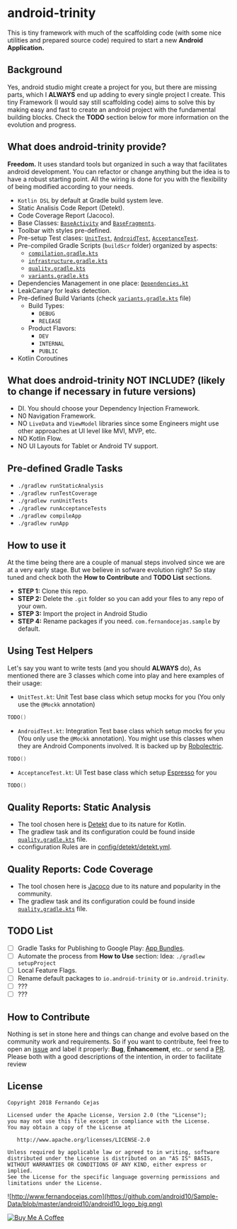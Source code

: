# android-trinity
This is tiny framework with much of the scaffolding code (with some nice utilities and prepared source code) required to start a new **Android Application.** 

## Background

Yes, android studio might create a project for you, but there are missing parts, which I **ALWAYS** end up adding to every single project I create. This tiny Framework (I would say still scaffolding code) aims to solve this by making easy and fast to create an android project with the fundamental building blocks. Check the **TODO** section below for more information on the evolution and progress. 

## What does android-trinity provide?

**Freedom.** It uses standard tools but organized in such a way that facilitates android development. You can refactor or change anything but the idea is to have a robust starting point. All the wiring is done for you with the flexibility of being modified according to your needs.   

 - `Kotlin DSL` by default at Gradle build system leve.
 - Static Analisis Code Report (Detekt).
 - Code Coverage Report (Jacoco).
 - Base Classes: [`BaseActivity`](https://github.com/android10/android-trinity/blob/main/app/src/main/kotlin/com/fernandocejas/sample/core/platform/BaseActivity.kt) and [`BaseFragments`](https://github.com/android10/android-trinity/blob/main/app/src/main/kotlin/com/fernandocejas/sample/core/platform/BaseFragment.kt).
 - Toolbar with styles pre-defined.
 - Pre-setup Test clases: [`UnitTest`](https://github.com/android10/android-trinity/blob/main/app/src/test/kotlin/com/fernandocejas/sample/UnitTest.kt), [`AndroidTest`](https://github.com/android10/android-trinity/blob/main/app/src/test/kotlin/com/fernandocejas/sample/AndroidTest.kt), [`AcceptanceTest`](https://github.com/android10/android-trinity/blob/main/app/src/androidTest/kotlin/com/fernandocejas/sample/AcceptanceTest.kt).
 - Pre-compiled Gradle Scripts (`buildScr` folder) organized by aspects:
    - [`compilation.gradle.kts`](https://github.com/android10/android-trinity/blob/main/buildSrc/src/main/kotlin/scripts/compilation.gradle.kts)
    - [`infrastructure.gradle.kts`](https://github.com/android10/android-trinity/blob/main/buildSrc/src/main/kotlin/scripts/infrastructure.gradle.kts)
    - [`quality.gradle.kts`](https://github.com/android10/android-trinity/blob/main/buildSrc/src/main/kotlin/scripts/quality.gradle.kts)
    - [`variants.gradle.kts`](https://github.com/android10/android-trinity/blob/main/buildSrc/src/main/kotlin/scripts/variants.gradle.kts)
 - Dependencies Management in one place: [`Dependencies.kt`](https://github.com/android10/android-trinity/blob/main/buildSrc/src/main/kotlin/Dependencies.kt)
 - LeakCanary for leaks detection.
 - Pre-defined Build Variants (check [`variants.gradle.kts`](https://github.com/android10/android-trinity/blob/main/buildSrc/src/main/kotlin/scripts/variants.gradle.kts) file)
    - Build Types:
        - `DEBUG`
        - `RELEASE`
    - Product Flavors:
        - `DEV`
        - `INTERNAL`
        - `PUBLIC`
 - Kotlin Coroutines

## What does android-trinity NOT INCLUDE? (likely to change if necessary in future versions)

 - DI. You should choose your Dependency Injection Framework.
 - N0 Navigation Framework. 
 - NO `LiveData` and `ViewModel` libraries since some Engineers might use other approaches at UI level like MVI, MVP, etc.
 - NO Kotlin Flow.
 - NO UI Layouts for Tablet or Android TV support. 

## Pre-defined Gradle Tasks

 - `./gradlew runStaticAnalysis`
 - `./gradlew runTestCoverage`
 - `./gradlew runUnitTests`
 - `./gradlew runAcceptanceTests`
 - `./gradlew compileApp`
 - `./gradlew runApp`
 
## How to use it

At the time being there are a couple of manual steps involved since we are at a very early stage. But we believe in sofware evolution right? So stay tuned and check both the **How to Contribute** and **TODO List** sections.

 - **STEP 1:** Clone this repo.
 - **STEP 2:** Delete the `.git` folder so you can add your files to any repo of your own.
 - **STEP 3:** Import the project in Android Studio
 - **STEP 4:** Rename packages if you need. `com.fernandocejas.sample` by default. 

## Using Test Helpers

Let's say you want to write tests (and you should **ALWAYS** do), As mentioned there are 3 classes which come into play and here examples of their usage:
 
- `UnitTest.kt`: Unit Test base class which setup mocks for you (You only use the `@Mockk` annotation)

```kotlin 
TODO()
```

- `AndroidTest.kt`: Integration Test base class which setup mocks for you (You only use the `@Mockk` annotation). You might use this classes when they are Android Components involved. It is backed up by [Robolectric](https://github.com/robolectric/robolectric).

```kotlin 
TODO()
```

- `AcceptanceTest.kt`: UI Test base class which setup [Espresso](https://developer.android.com/training/testing/espresso) for you

```kotlin 
TODO()
```

## Quality Reports: Static Analysis

 - The tool chosen here is [Detekt](https://github.com/detekt/detekt) due to its nature for Kotlin. 
 - The gradlew task and its configuration could be found inside [`quality.gradle.kts`](https://github.com/android10/android-trinity/blob/main/buildSrc/src/main/kotlin/scripts/quality.gradle.kts) file.
 - cconfiguration Rules are in [config/detekt/detekt.yml](https://github.com/android10/android-trinity/blob/main/config/detekt/detekt.yml).

## Quality Reports: Code Coverage

- The tool chosen here is [Jacoco](https://github.com/jacoco/jacoco) due to its nature and popularity in the community. 
 - The gradlew task and its configuration could be found inside [`quality.gradle.kts`](https://github.com/android10/android-trinity/blob/main/buildSrc/src/main/kotlin/scripts/quality.gradle.kts) file.

## TODO List

- [ ] Gradle Tasks for Publishing to Google Play: [App Bundles](https://developer.android.com/guide/app-bundle).
- [ ] Automate the process from **How to Use** section: Idea: `./gradlew setupProject`
- [ ] Local Feature Flags.
- [ ] Rename default packages to `io.android-trinity` or `io.android.trinity`.
- [ ] ???
- [ ] ???

## How to Contribute

Nothing is set in stone here and things can change and evolve based on the community work and requirements. So if you want to contribute, feel free to open an [issue](https://github.com/android10/android-trinity/issues) and label it properly: **Bug**, **Enhancement**, etc.. or send a [PR](https://github.com/android10/android-trinity/pulls). Please both with a good descriptions of the intention, in order to facilitate review

## License

    Copyright 2018 Fernando Cejas

    Licensed under the Apache License, Version 2.0 (the "License");
    you may not use this file except in compliance with the License.
    You may obtain a copy of the License at

       http://www.apache.org/licenses/LICENSE-2.0

    Unless required by applicable law or agreed to in writing, software
    distributed under the License is distributed on an "AS IS" BASIS,
    WITHOUT WARRANTIES OR CONDITIONS OF ANY KIND, either express or implied.
    See the License for the specific language governing permissions and
    limitations under the License.


![http://www.fernandocejas.com](https://github.com/android10/Sample-Data/blob/master/android10/android10_logo_big.png)

<a href="https://www.buymeacoffee.com/android10" target="_blank"><img src="https://www.buymeacoffee.com/assets/img/custom_images/orange_img.png" alt="Buy Me A Coffee" style="height: auto !important;width: auto !important;" ></a>
